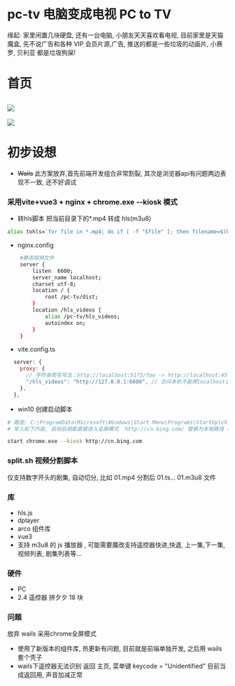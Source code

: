 # pc-tv 电脑变成电视 PC to TV

缘起: 家里闲置几块硬盘, 还有一台电脑, 小朋友天天喜欢看电视, 目前家里是天猫魔盒, 先不说广告和各种 VIP 会员片源,广告, 推送的都是一些垃圾的动画片, 小赛罗, 贝利亚 都是垃圾狗屎!

# 首页

## <img src="https://img2.imgtp.com/2024/05/28/WZq5lzIX.png"></img>

<img src="https://img2.imgtp.com/2024/05/30/heGfXeQZ.png"></img>

# 初步设想

- ~~Wails~~ 此方案放弃,首先前端开发组合非常割裂, 其次是浏览器api有问题两边表现不一致, 还不好调试

### 采用vite+vue3 + nginx +  chrome.exe --kiosk 模式

- 转hls脚本 把当前目录下的*.mp4 转成 hls(m3u8)
```sh
alias tohls='for file in *.mp4; do if [ -f "$file" ]; then filename=$(basename -- "$file"); filename_no_ext="${filename%.*}"; ffmpeg -i "$file" -c:v libx264 -hls_time 10 -hls_list_size 0 -hls_segment_filename "${filename_no_ext}_%03d.ts" "${filename_no_ext}.m3u8"; echo "已将文件 $file 转换为 HLS 格式."; fi; done'

```

- nginx.config

```sh
    #静态视频文件
    server {
        listen  6600;
        server_name localhost;
        charset utf-8;
        location / {
            root /pc-tv/dist;
        }
        location /hls_videos {
            alias /pc-tv/hls_videos;
            autoindex on;
        }
    }
```

- vite.config.ts

```javascript
  server: {
    proxy: {
      // 字符串简写写法：http://localhost:5173/foo -> http://localhost:4567/foo
      "/hls_videos": "http://127.0.0.1:6600", // 访问本机不能用localhost会500错误
    },
  },

```

- win10 创建启动脚本 
```sh
# 路径: C:\ProgramData\Microsoft\Windows\Start Menu\Programs\StartUp\chromeRun.bat
# 写入如下内容, 启动后就能直接进入全屏模式  http://cn.bing.com/ 替换为本地路径 http://127.0.0.1:6600 , 使用Alt+F4能退出

start chrome.exe --kiosk http://cn.bing.com
```

### split.sh 视频分割脚本

仅支持数字开头的剧集, 自动切分, 比如 01.mp4 分割后 01.ts... 01.m3u8 文件

### 库

- hls.js
- dplayer
- arco 组件库
- vue3
- 支持 m3u8 的 js 播放器 , 可能需要魔改支持遥控器快进,快退, 上一集,下一集, 视频列表, 剧集列表等...

### 硬件

- PC
- 2.4 遥控器 拼夕夕 18 块

### 问题

放弃 wails 采用chrome全屏模式
- 使用了新版本的组件库, 热更新有问题, 目前就是前端单独开发, 之后用 wails 套个壳子
- wails下遥控器无法识别 返回 主页, 菜单键 keycode = "Unidentified" 目前当成返回用, 声音加减正常
